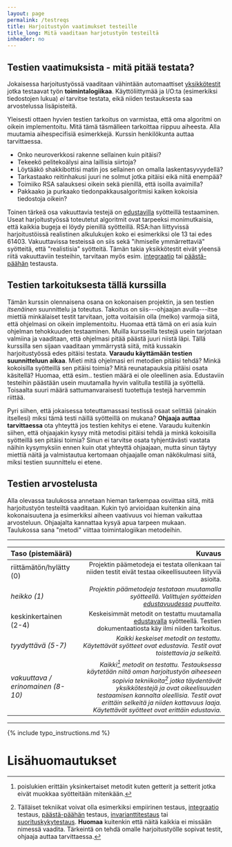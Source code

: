 ```yaml
---
layout: page
permalink: /testreqs
title: Harjoitustyön vaatimukset testeille
title_long: Mitä vaaditaan harjotustyön testeiltä
inheader: no
---
```


## Testien vaatimuksista - mitä pitää testata?
Jokaisessa harjoitustyössä vaaditaan vähintään automaattiset [yksikkötestit](unittest) jotka testaavat työn **toimintalogiikaa**. 
Käyttöliittymää ja I/O:ta (esimerkiksi tiedostojen lukua) *ei* tarvitse testata, eikä niiden testauksesta saa arvostelussa lisäpisteitä. 

Yleisesti ottaen hyvien testien tarkoitus on varmistaa, että oma algoritmi on oikein implementoitu. Mitä tämä täsmälleen tarkoittaa
riippuu aiheesta. Alla muutamia aihespecifisiä esimerkkejä. Kurssin henkilökunta auttaa tarvittaessa.

- Onko neuroverkkosi rakenne sellainen kuin pitäisi?
- Tekeekö pelitekoälysi aina laillisia siirtoja?
- Löytääkö shakkibottisi matin jos sellainen on omalla laskentasyvyydellä?
- Tarkastaako reitinhakusi juuri ne solmut jotka pitäisi eikä niitä enempää?
- Toimiiko RSA salauksesi oikein sekä pienillä, että isoilla avaimilla? 
- Pakkaako ja purkaako tiedonpakkausalgoritmisi kaiken kokoisia tiedostoja oikein?

Toinen tärkeä osa vakuuttavia testejä on [edustavilla](/respresentativeinputs) syötteillä testaaminen. Useat harjoitustyössä 
toteutetut algoritmit ovat tarpeeksi monimutkaisia, että kaikkia bugeja ei löydy pienillä syötteillä. 
RSA:han liittyvissä harjoitustöissä realistinen alkulukujen koko ei esimerkiksi ole 13 tai edes 61403. 
Vakuuttavissa testeissä on siis sekä "ihmiselle ymmärrettaviä" syötteitä, että "realistisia" syötteitä.
Tämän takia yksikkötestit eivät yleensä riitä vakuuttaviin testeihin, tarvitaan myös esim. [integraatio](https://en.wikipedia.org/wiki/Integration_testing) 
tai [päästä-päähän](https://www.techtarget.com/searchsoftwarequality/definition/End-to-end-testing) testausta. 

## Testien tarkoituksesta tällä kurssilla
Tämän kurssin olennaisena osana on kokonaisen projektin, ja sen testien *itsenäinen* suunnittelu ja toteutus.
Takoitus on siis---ohjaajan avulla---itse miettiä minkälaiset testit tarvitaan, jotta voitaisiin olla (melko) varmoja 
siitä, että ohjelmasi on oikein implementoitu. Huomaa että tämä on eri asia kuin ohjelman tehokkuuden testaaminen. Muilla kursseilla 
testejä usein tarjotaan valmiina ja vaaditaan, että ohjelmasi pitää päästä juuri niistä läpi. Tällä 
kurssilla sen sijaan vaaditaan ymmärrystä siitä, mitä kussakin harjoitustyössä edes pitäisi testata. 
**Varaudu käyttämään testien suunnitteluun aikaa**. Mieti mitä ohjelmasi eri metodien pitäisi tehdä? Minkä kokoisilla syötteillä sen pitäisi toimia? 
Mitä reunatapauksia pitäisi osata käsitellä? Huomaa, että esim.. testien määrä ei ole oleellinen asia. Edustaviin testeihin päästään usein 
muutamalla hyvin valitulla testillä ja syöttellä. Toisaalta suuri määrä sattumanvaraisesti tuotettuja testejä harvemmin riittää. 

Pyri siihen, että jokaisessa toteuttamassasi testissä osaat selittää (ainakin itsellesi) miksi tämä testi näillä syötteillä on mukana? 
**Ohjaaja auttaa tarvittaessa** ota yhteyttä jos testien kehitys ei etene. Varaudu kuitenkin siihen, että ohjaajakin kysyy mitä metodisi pitäisi tehdä ja 
minkä kokoisilla syötteillä sen pitäisi toimia? Sinun ei tarvitse osata tyhjentävästi vastata näihin kysymyksiin ennen kuin otat yhteyttä ohjaajaan, mutta
sinun täytyy miettiä näitä ja valmistautua kertomaan ohjaajalle oman näkökulmasi siitä, miksi testien suunnittelu ei etene. 


## Testien arvostelusta

Alla olevassa taulukossa annetaan hieman tarkempaa osviittaa siitä, mitä harjoitustyön testeiltä vaaditaan. 
Kukin työ arvioidaan kuitenkin aina kokonaisuutena ja esimerkiksi aiheen vaativuus voi hieman vaikuttaa arvosteluun.
Ohjaajalta kannattaa kysyä apua tarpeen mukaan.  
Taulukossa sana "metodi" viittaa toimintalogiikan metodeihin. 

---

| Taso (pistemäärä)                 | Kuvaus |
| :---------------------------------  |--------: |
| riittämätön/hylätty (0)           | <span style="font-size:0.9em;">Projektin päämetodeja ei testata ollenkaan tai niiden testit eivät testaa oikeellisuuteen liityviä asioita.</span> |
| *heikko (1)*                    |  <span style="font-size:0.9em;">*Projektin päämetodeja testataan muutamalla syötteellä. Valittujen syötteiden [edustavuudessa](/respresentativeinputs) puutteita.*</span>        |
| keskinkertainen <br> (2-4)           | <span style="font-size:0.9em;">Keskeisimmät metodit on testattu muutamalla [edustavalla](/respresentativeinputs) syötteellä. Testien dokumentaatiosta käy ilmi niiden tarkoitus.</span> |
| *tyydyttävä (5-7)*                |  <span style="font-size:0.9em;">*Kaikki keskeiset metodit on testattu. Käytettävät syötteet ovat edustavia. Testit ovat toistettavia ja selkeitä.*</span>       |
| *vakuuttava / erinomainen (8-10)* | <span style="font-size:0.9em;">*Kaikki[^1] metodit on testattu. Testauksessa käytetään niitä oman harjoitustyön aiheeseen sopivia tekniikoita[^2] jotka täydentävät yksikkötestejä ja ovat oikeelisuuden testaamisen kannalta oleellisia. Testit ovat erittäin selkeitä ja niiden kattavuus laaja. Käytettävät syötteet ovat erittäin edustavia.*</span>  |

---



{% include typo_instructions.md %}


# Lisähuomautukset
[^1]: poislukien erittäin yksinkertaiset metodit kuten getterit ja setterit jotka eivät muokkaa syötteitään mitenkään.
[^2]: Tälläiset tekniikat voivat olla esimerkiksi empiirinen testaus, [integraatio](https://en.wikipedia.org/wiki/Integration_testing) testaus, [päästä-päähän](https://www.techtarget.com/searchsoftwarequality/definition/End-to-end-testing) testaus, [invarianttitestaus](/invarianttest) tai [suorituskykytestaus](/performancetest). **Huomaa** kuitenkin että näitä kaikkia ei missään nimessä vaadita. Tärkeintä on tehdä omalle harjoitustyölle sopivat testit, ohjaaja auttaa tarvittaessa.   
